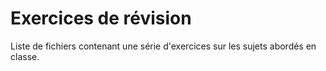 # Exercices de révision 

Liste de fichiers contenant une série d'exercices sur les sujets abordés en classe.
